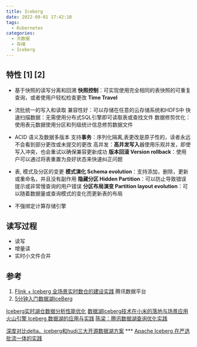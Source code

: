 ```yaml
---
title: Iceberg
date: 2022-09-01 17:42:10
tags:
  - Kubernetes
categories: 
  - 大数据 
  - 存储
  - Iceberg  
---
```


<p></p>
<!-- more -->

## 特性 [1] [2]
+ 基于快照的读写分离和回溯
	**快照控制**：可实现使用完全相同的表快照的可重复查询，或者使用户轻松检查更改
	**Time Travel**

+ 流批统一的写入和读取
	兼容性好：可以存储在任意的云存储系统和HDFS中
	快速扫描数据：无需使用分布式SQL引擎即可读取表或查找文件
	数据修剪优化：使用表元数据使用分区和列级统计信息修剪数据文件

+ ACID 语义及数据多版本
	支持**事务**：序列化隔离,表更改是原子性的，读者永远不会看到部分更改或未提交的更改
	高并发：**高并发写入**器使用乐观并发，即使写入冲突，也会重试以确保兼容更新成功
	**版本回滚 Version rollback**：使用户可以通过将表重置为良好状态来快速纠正问题

+ 表, 模式及分区的变更
	**模式演化 Schema evolution**：支持添加，删除，更新或重命名，并且没有副作用
	**隐藏分区 Hidden Partition**：可以防止导致错误提示或非常慢查询的用户错误
	**分区布局演变 Partition layout evolution**：可以随着数据量或查询模式的变化而更新表的布局

+ 不强绑定计算存储引擎


##  读写过程
+ 读写
+ 增量读
+ 实时小文件合并


## 参考

1. [Flink + Iceberg 全场景实时数仓的建设实践](https://zhuanlan.zhihu.com/p/347660549)  腾讯数据平台
2. [5分钟入门数据湖IceBerg](https://cloud.tencent.com/developer/article/2290397)

[Iceberg实时湖仓数据分析性能优化](https://zhuanlan.zhihu.com/p/636273850)
[数据湖Iceberg技术在小米的落地与场景应用](https://z.itpub.net/article/detail/7B5B8C89CC5244F94A0C5FDF7DC83DFB)
[火山引擎 Iceberg 数据湖的应用与实践](https://blog.csdn.net/weixin_46399686/article/details/131308217)
[陈梁：腾讯数据湖查询优化实践 ](https://mp.weixin.qq.com/s?__biz=MzI1MjQ2OTQ3Ng==&mid=2247562593&idx=2&sn=a41a5202c21118b1f17619a80eff651f)

[深度对比delta、iceberg和hudi三大开源数据湖方案](https://zhuanlan.zhihu.com/p/110748218)  ***
[Apache Iceberg 在严选批流一体的实践](https://baijiahao.baidu.com/s?id=1776240000826938540&wfr=spider&for=pc) 
